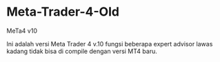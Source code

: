 # Meta-Trader-4-Old
MeTa4 v10

Ini adalah versi Meta Trader 4 v.10 fungsi beberapa expert advisor lawas kadang tidak bisa di compile dengan versi MT4 baru.
